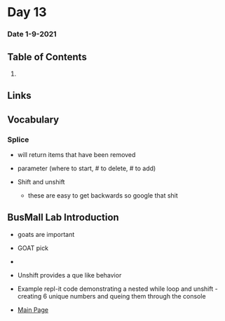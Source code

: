 # Day 13
### Date 1-9-2021
  
## Table of Contents
1. []()

## Links

## Vocabulary

### Splice
  - will return items that have been removed
  - parameter (where to start, # to delete, # to add)

  - Shift and unshift
    - these are easy to get backwards so google that shit
  
## BusMall Lab Introduction
- goats are important
- GOAT pick
- 

- Unshift provides a que like behavior

- Example repl-it code demonstrating a nested while loop and unshift - creating 6 unique numbers and queing them through the console
<!-- let uniqueValues = [];

function numberFun(){
while (uniqueValues.length < 6) {
  let indexArray = getRandomNumber(haystack.length);
  while (uniqueValues.includes(indexArray)) {
    indexArray = getRandomNumber(haystack.length);
}
uniqueValues.unshift(indexArray)
}
console.log(uniqueValues);
let thingOne = uniqueValues.pop();
let thingtwo = uniqueValues.pop();
let thingThree = uniqueValues.pop();
}


numberFun();
console.log(uniqueValues) -->






- [Main Page](https://jinman36.github.io/reading-notes/)